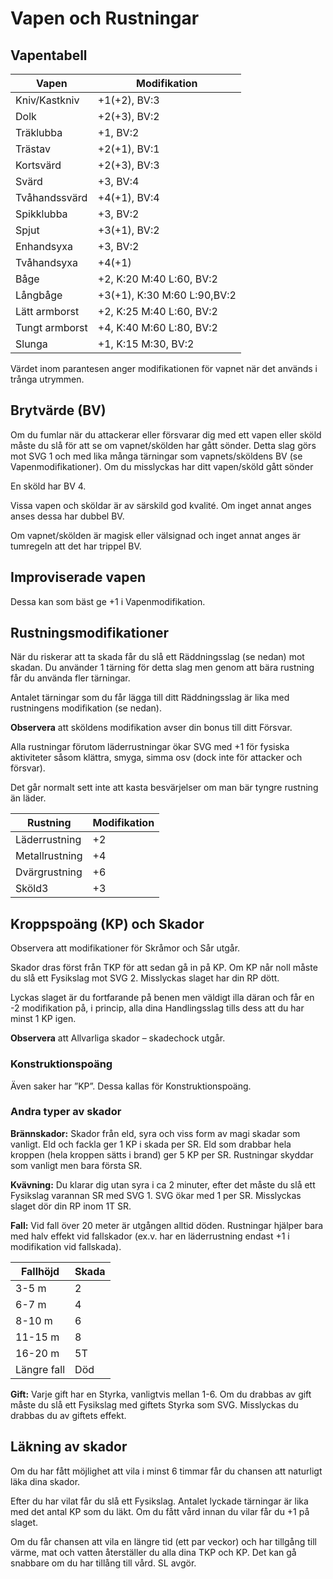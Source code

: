 # Vapen och Rustningar

## Vapentabell

|Vapen|Modifikation|
|-----|------------|
|Kniv/Kastkniv|+1(+2), BV:3|
|Dolk|+2(+3), BV:2|
|Träklubba|+1, BV:2|
|Trästav|+2(+1), BV:1|
|Kortsvärd|+2(+3), BV:3|
|Svärd|+3, BV:4|
|Tvåhandssvärd|+4(+1), BV:4|
|Spikklubba|+3, BV:2|
|Spjut|+3(+1), BV:2|
|Enhandsyxa|+3, BV:2|
|Tvåhandsyxa|+4(+1)|
|Båge|+2, K:20 M:40 L:60, BV:2|
|Långbåge|+3(+1), K:30 M:60 L:90,BV:2|
|Lätt armborst|+2, K:25 M:40 L:60, BV:2|
|Tungt armborst|+4, K:40 M:60 L:80, BV:2|
|Slunga|+1, K:15 M:30, BV:2|

Värdet inom parantesen anger modifikationen för
vapnet när det används i trånga utrymmen.

## Brytvärde (BV)
Om du fumlar när du attackerar eller försvarar
dig med ett vapen eller sköld måste du slå för att
se om vapnet/skölden har gått sönder. Detta
slag görs mot SVG 1 och med lika många
tärningar som vapnets/sköldens BV (se
Vapenmodifikationer). Om du misslyckas har ditt
vapen/sköld gått sönder

En sköld har BV 4.

Vissa vapen och sköldar är av särskild god
kvalité. Om inget annat anges anses dessa har
dubbel BV.

Om vapnet/skölden är magisk eller välsignad
och inget annat anges är tumregeln att det har
trippel BV.

## Improviserade vapen
Dessa kan som bäst ge +1 i Vapenmodifikation.

## Rustningsmodifikationer
När du riskerar att ta skada får du slå ett
Räddningsslag (se nedan) mot skadan. Du 
använder 1 tärning för detta slag men genom
att bära rustning får du använda fler tärningar.

Antalet tärningar som du får lägga till ditt 
Räddningsslag är lika med rustningens modifikation
(se nedan).

**Observera** att sköldens modifikation avser din
bonus till ditt Försvar.

Alla rustningar förutom läderrustningar ökar
SVG med +1 för fysiska aktiviteter såsom
klättra, smyga, simma osv (dock inte för attacker
och försvar).

Det går normalt sett inte att kasta besvärjelser
om man bär tyngre rustning än läder.

|Rustning|Modifikation|
|--------|------------|
|Läderrustning|+2|
|Metallrustning|+4|
|Dvärgrustning|+6|
|Sköld3|+3|

## Kroppspoäng (KP) och Skador
Observera att modifikationer för Skråmor och
Sår utgår.

Skador dras först från TKP för att sedan gå in på
KP. Om KP når noll måste du slå ett Fysikslag
mot SVG 2. Misslyckas slaget har din RP dött.

Lyckas slaget är du fortfarande på benen men
väldigt illa däran och får en -2 modifikation på, i
princip, alla dina Handlingsslag tills dess att du
har minst 1 KP igen.

**Observera** att Allvarliga skador – skadechock utgår.

### Konstruktionspoäng
Även saker har ”KP”. Dessa kallas för Konstruktionspoäng.

### Andra typer av skador
**Brännskador:** Skador från eld, syra och viss
form av magi skadar som vanligt. Eld och fackla
ger 1 KP i skada per SR. Eld som drabbar hela
kroppen (hela kroppen sätts i brand) ger 5 KP
per SR. Rustningar skyddar som vanligt men
bara första SR.

**Kvävning:** Du klarar dig utan syra i ca 2
minuter, efter det måste du slå ett Fysikslag
varannan SR med SVG 1. SVG ökar med 1 per
SR. Misslyckas slaget dör din RP inom 1T SR.

**Fall:** Vid fall över 20 meter är utgången alltid
döden. Rustningar hjälper bara med halv effekt vid 
fallskador (ex.v. har en läderrustning endast +1
i modifikation vid fallskada).

|Fallhöjd|Skada|
|--------|-----|
|3-5 m|2|
|6-7 m|4|
|8-10 m|6|
|11-15 m|8|
|16-20 m| 5T
|Längre fall|Död|

**Gift:** Varje gift har en Styrka, vanligtvis mellan
1-6. Om du drabbas av gift måste du slå ett
Fysikslag med giftets Styrka som SVG.
Misslyckas du drabbas du av giftets effekt.

## Läkning av skador
Om du har fått möjlighet att vila i minst 6 timmar
får du chansen att naturligt läka dina skador.

Efter du har vilat får du slå ett Fysikslag. Antalet
lyckade tärningar är lika med det antal KP som du läkt.
Om du fått vård innan du vilar får du +1 på slaget. 

Om du får chansen att vila en längre tid (ett par
veckor) och har tillgång till värme, mat och
vatten återställer du alla dina TKP och KP. Det
kan gå snabbare om du har tillång till vård. SL
avgör.